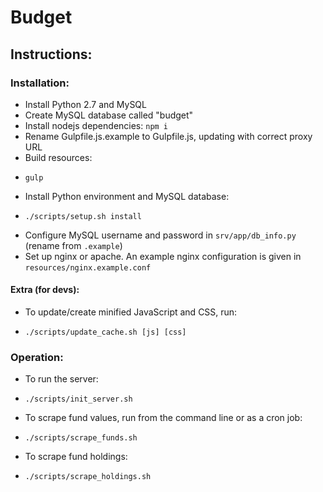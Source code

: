 # Budget

## Instructions:

### Installation:
 - Install Python 2.7 and MySQL
 - Create MySQL database called "budget"
 - Install nodejs dependencies: `npm i`
 - Rename Gulpfile.js.example to Gulpfile.js, updating with correct proxy URL
 - Build resources:
  * `gulp`
 - Install Python environment and MySQL database:
  * `./scripts/setup.sh install`
 - Configure MySQL username and password in `srv/app/db_info.py` (rename from `.example`)
 - Set up nginx or apache. An example nginx configuration is given in `resources/nginx.example.conf`

#### Extra (for devs):
 - To update/create minified JavaScript and CSS, run:
  * `./scripts/update_cache.sh [js] [css]`

### Operation:
 - To run the server:
  *  `./scripts/init_server.sh`
 - To scrape fund values, run from the command line or as a cron job:
  *  `./scripts/scrape_funds.sh`
 - To scrape fund holdings:
  *  `./scripts/scrape_holdings.sh`

